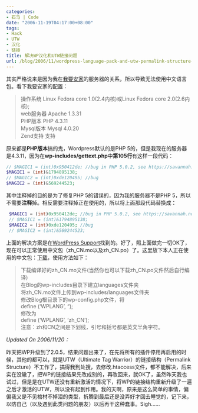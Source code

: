 ```yaml
---
categories:
- 石马 | Code
date: "2006-11-19T04:17:00+08:00"
tags:
- Hack
- UTW
- 汉化
- 链接
title: 解决WP汉化和UTW链接问题
url: /blog/2006/11/wordpress-language-pack-and-utw-permalink-structure-fix.html
---
```

其实严格说来是因为我在[我要安家][1]的服务器的关系，所以导致无法使用中文语言包。看下我要安家的配置：

> 操作系统 Linux Fedora core 1.0(2.4内核)或Linux Fedora core 2.0(2.6内核);  
> web服务器 Apache 1.3.31  
> PHP版本 PHP 4.3.11  
> Mysql版本 Mysql 4.0.20  
> Zend支持 支持

原来都是**PHP版本**搞的鬼，Wordpress默认的是PHP 5的，但是我现在的服务器是4.3.11，因为在****wp-includes/gettext.php****中**第105行**有这样一段代码：

```php
// $MAGIC1 = (int)0x950412de; //bug in PHP 5.0.2, see https://savannah.nongnu.org/bugs/?func=detailitem&item_id=10565  
$MAGIC1 = (int)&1794895138;  
// $MAGIC2 = (int)0xde120495; //bug  
$MAGIC2 = (int)&569244523;
```
  
其中注释掉的目的是为了修复PHP 5的错误的，因为我的服务器不是PHP 5，所以不需要**注释**掉。相反需要注释掉正在使用的，所以将上面那段代码替换成：

<!--more-->

```php
 $MAGIC1 = (int)0x950412de; //bug in PHP 5.0.2, see https://savannah.nongnu.org/bugs/?func=detailitem&item_id=10565  
 // $MAGIC1 = (int)&1794895138;  
 $MAGIC2 = (int)0xde120495; //bug  
 // $MAGIC2 = (int)&569244523;
```

上面的解决方案是在[WordPress Support][2]找到的。好了，照上面做完一切OK了，现在可以正常使用中文包（zh\_CN.mo以及zh\_CN.po）了。这里放下本人正在使用的中文包：[下载][3]，使用方法如下：

> 下载编译好的zh\_CN.mo文件(当然你也可以下载zh\_CN.po文件然后自行编译)  
> 在Blog的wp-includes目录下建立languages文件夹  
> 将zh\_CN.mo文件上传到wp-includes/languages文件夹  
> 修改Blog根目录下的wp-config.php文件，将  
> define (&#8216;WPLANG&#8217;, &#8220;);  
> 修改为  
> define (&#8216;WPLANG&#8217;, &#8216;zh\_CN&#8217;);  
> 注意：zh和CN之间是下划线，引号和括号都是英文半角字符。

*Updated On 2006/11/20：*

昨天把WP升级到了2.0.5，结果问题出来了，在先将所有的插件停用再启用的时候，其他的都可以，就是UTW（Ultimate Tag Warrior）的链接结构（Permalink Structure）不工作了，搞得我到处搜，去修改.htaccess文件，都不能解决，后来实在没辙了，把WP的链接结果先改成别的，再改回来，就OK了，虽然昨天我也试过，但是是在UTW还没有重新激活的情况下，将WP的链接结构重新升级了一遍之后才激活的UTW，所以没有起到作用。我的天啊，原来是这么简单的事情，偏偏我又是不见棺材不掉泪的类型，折腾到最后还是没弄好才回去睡觉的，记下来，以防自己（以及遇到此类问题的朋友）以后再干这种蠢事。Sigh……

 [1]: http://www.512j.com/ "我要安家"
 [2]: http://wordpress.org/support/topic/66818 "Language set up problem (portuguese) « WordPress Support"
 [3]: /uploads/zh_CN.rar "中文汉化包：zh_CN.mo和zh_CN.po"